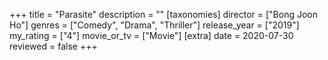 +++
title = "Parasite"
description = ""
[taxonomies]
director = ["Bong Joon Ho"] 
genres = ["Comedy", "Drama", "Thriller"]
release_year = ["2019"]
my_rating = ["4"]
movie_or_tv = ["Movie"]
[extra]
date = 2020-07-30
reviewed = false
+++
